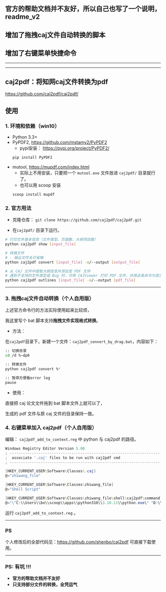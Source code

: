 
## 官方的帮助文档并不友好，所以自己也写了一个说明，readme_v2
## 增加了拖拽caj文件自动转换的脚本
## 增加了右键菜单快捷命令
---
---

## caj2pdf：将知网caj文件转换为pdf

https://github.com/caj2pdf/caj2pdf/

## 使用
### 1. 环境和依赖（win10）

- Python 3.3+
- PyPDF2, https://github.com/mstamy2/PyPDF2
  - pypi安装： https://pypi.org/project/PyPDF2/
  ``` bash
  pip install PyPDF2
  ```
- mutool, https://mupdf.com/index.html
  - 实际上不用安装，只要把一个 `mutool.exe` 文件放进 `caj2pdf/` 目录就行了。
  - 也可以用 scoop 安装
  ``` bash
  scoop install mupdf 
  ```

### 2. 官方用法

<!-- more -->

- 克隆仓库： `git clone https://github.com/caj2pdf/caj2pdf.git`

- 在`caj2pdf/` 目录下运行。
``` bash
# 打印文件基本信息（文件类型、页面数、大纲项目数）
python caj2pdf show [input_file]

# 转换文件
# - 输出文件名可省略
python caj2pdf convert [input_file] -o/--output [output_file]

# 从 CAJ 文件中提取大纲信息并添加至 PDF 文件
# 遇到不支持的文件类型或 Bug 时，可用 CAJViewer 打印 PDF 文件，并用这条命令为其添加大纲
python caj2pdf outlines [input_file] -o/--output [pdf_file]
```

---

### 3. 拖拽caj文件自动转换（个人自用版）

上述官方命令行的方法实际使用起来比较烦，

我这里写个 bat 脚本支持**拖拽文件实现格式转换**。

- 方法：

在`caj2pdf`目录下，新建一个文件：`caj2pdf_convert_by_drag.bat`，内容如下：

``` bash
:: 切换目录
cd /d %~dp0

:: 转换文件
python caj2pdf convert %*

:: 暂停方便看error log
pause
```
- 使用：

直接把 caj 论文文件拖到 bat 脚本文件上就可以了，

生成的 pdf 文件与原 caj 文件的目录保持一致。


### 4. 右键菜单加入 caj2pdf（个人自用版）

编辑： `caj2pdf_add_to_context.reg` 中 python 与 caj2pdf 的路径。

``` powershell 
Windows Registry Editor Version 5.00
; -----------------------------------------------------------------------------
;  associate '.caj' files to be run with caj2pdf cmd
; -----------------------------------------------------------------------------

[HKEY_CURRENT_USER\Software\Classes\.caj]
@="zhiwang_file"

[HKEY_CURRENT_USER\Software\Classes\zhiwang_file]
@="Shell Script"

[HKEY_CURRENT_USER\Software\Classes\zhiwang_file\shell\caj2pdf\command]
@="\"C:\\Users\\bo\\scoop\\apps\\python310\\3.10.11\\python.exe\" "D:\\8.Repositories\\caj2pdf\\caj2pdf\" convert \"%1\""

```

运行 `caj2pdf_add_to_context.reg` 。


---
### PS

个人修改后的全部代码见：https://github.com/shenbo/caj2pdf
可直接下载使用。

---

### PS: 有坑 !!! 
- **官方的帮助文档并不友好**
- **只支持部分文件的转换，全凭运气**

